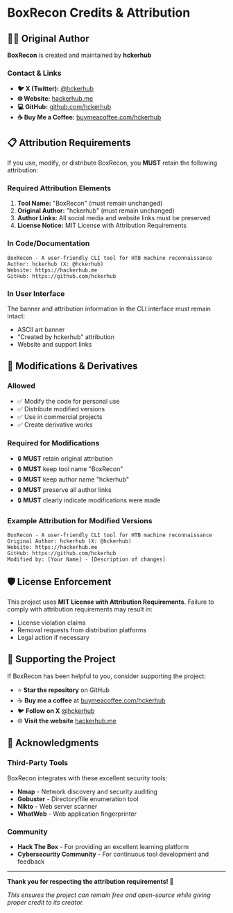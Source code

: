 # BoxRecon Credits & Attribution

## 👨‍💻 Original Author

**BoxRecon** is created and maintained by **hckerhub**

### Contact & Links
- **🐦 X (Twitter):** [@hckerhub](https://x.com/hckerhub)
- **🌐 Website:** [hackerhub.me](https://hackerhub.me)
- **💻 GitHub:** [github.com/hckerhub](https://github.com/hckerhub)
- **☕ Buy Me a Coffee:** [buymeacoffee.com/hckerhub](https://buymeacoffee.com/hckerhub)

## 📋 Attribution Requirements

If you use, modify, or distribute BoxRecon, you **MUST** retain the following attribution:

### Required Attribution Elements
1. **Tool Name:** "BoxRecon" (must remain unchanged)
2. **Original Author:** "hckerhub" (must remain unchanged)
3. **Author Links:** All social media and website links must be preserved
4. **License Notice:** MIT License with Attribution Requirements

### In Code/Documentation
```
BoxRecon - A user-friendly CLI tool for HTB machine reconnaissance
Author: hckerhub (X: @hckerhub)
Website: https://hackerhub.me
GitHub: https://github.com/hckerhub
```

### In User Interface
The banner and attribution information in the CLI interface must remain intact:
- ASCII art banner
- "Created by hckerhub" attribution
- Website and support links

## 🔄 Modifications & Derivatives

### Allowed
- ✅ Modify the code for personal use
- ✅ Distribute modified versions
- ✅ Use in commercial projects
- ✅ Create derivative works

### Required for Modifications
- 🔒 **MUST** retain original attribution
- 🔒 **MUST** keep tool name "BoxRecon"
- 🔒 **MUST** keep author name "hckerhub"
- 🔒 **MUST** preserve all author links
- 🔒 **MUST** clearly indicate modifications were made

### Example Attribution for Modified Versions
```
BoxRecon - A user-friendly CLI tool for HTB machine reconnaissance
Original Author: hckerhub (X: @hckerhub)
Website: https://hackerhub.me
GitHub: https://github.com/hckerhub
Modified by: [Your Name] - [Description of changes]
```

## 🛡️ License Enforcement

This project uses **MIT License with Attribution Requirements**. Failure to comply with attribution requirements may result in:

- License violation claims
- Removal requests from distribution platforms
- Legal action if necessary

## 💝 Supporting the Project

If BoxRecon has been helpful to you, consider supporting the project:

- ⭐ **Star the repository** on GitHub
- ☕ **Buy me a coffee** at [buymeacoffee.com/hckerhub](https://buymeacoffee.com/hckerhub)
- 🐦 **Follow on X** [@hckerhub](https://x.com/hckerhub)
- 🌐 **Visit the website** [hackerhub.me](https://hackerhub.me)

## 🙏 Acknowledgments

### Third-Party Tools
BoxRecon integrates with these excellent security tools:
- **Nmap** - Network discovery and security auditing
- **Gobuster** - Directory/file enumeration tool
- **Nikto** - Web server scanner
- **WhatWeb** - Web application fingerprinter

### Community
- **Hack The Box** - For providing an excellent learning platform
- **Cybersecurity Community** - For continuous tool development and feedback

---

**Thank you for respecting the attribution requirements! 🎯**

*This ensures the project can remain free and open-source while giving proper credit to its creator.* 